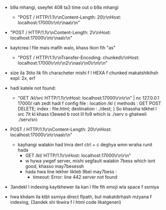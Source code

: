 + b9a mhangi, sseyfet 408 ta3 time out o b9a mhangi
    + "POST / HTTP/1.1\r\nContent-Length: 20\r\nHost: localhost:17000\r\n\r\naa\r\n" 

+ "POST / HTTP/1.1\r\nContent-Length: 2\r\nHost: localhost:17000\r\n\r\naa\r\n" 

+ kaytcrea l file mais mafih walo, khass tkon fih "as"
    + "POST / HTTP/1.1\r\nTransfer-Encoding: chunked\r\nHost: localhost:17000\r\n\r\n2\r\nas\r\n0\r\n\r\n" 

+ size ila 3tito lik fih characheter mishi f l HEXA f chunked makatshikihsh expl: 2x, erf

+ hadi katele not found:
    + "GET /kl/src HTTP/1.1\r\nHost: localhost:17000\r\n\r\n" | nc 127.0.0.1 17000/
    rah zedt hadi f config file :
    location /kl {
            methods     : GET POST DELETE;
            index       : file.html;
            destination : ./dest;
        }
    So khassha tdkhel l src 7it kl khass t3ewed b root lil fo9 which is ./serv o ghatweli ./serv/src

+ POST / HTTP/1.1\r\nContent-Length: 20\r\nHost: localhost:17000\r\n\r\naa\r\n"
    + kayhangi walakin had lmra dert ctrl + c deghya wmn wraha runit hada 
        + GET /kl/ HTTP/1.1\r\nHost: localhost:17000\r\n\r\n" 
        + w hywa ywgef server, mishi segfault walakin 7bess which isnt good, khasso may7besessh
        + hada hwa line lekher likteb 9bel may7bess :
           + timeout: Error: line 442 server not found

+ 3andekl l indexing kaytkhewer ila kan l file fih emoji wla space f ssmiya
+ hwa khdam ila ktbt ssmiya direct flpath, but makatdirhash mzyana f indexing, (3andek shi tkwira f l html code likatgeneri)


